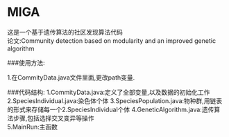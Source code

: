 # MIGA
这是一个基于遗传算法的社区发现算法代码  
论文:Community detection based on modularity and an improved
   genetic algorithm

###使用方法:

1.在CommityData.java文件里面,更改path变量.

###代码结构:
1.CommityData.java:定义了全部变量,以及数据的初始化工作  
2.SpeciesIndividual.java:染色体个体
3.SpeciesPopulation.java:物种群,用链表的形式来存储每一个2.SpeciesIndividual个体
4.GeneticAlgorithm.java:遗传算法步骤,包括选择交叉变异等操作  
5.MainRun:主函数
